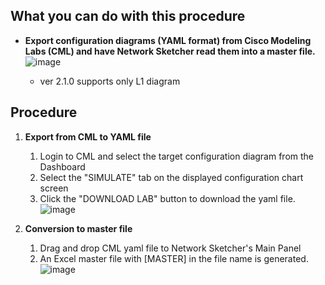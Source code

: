 ## What you can do with this procedure
* **Export configuration diagrams (YAML format) from Cisco Modeling Labs (CML) and have Network Sketcher read them into a master file.**
![image](https://github.com/cisco-open/network-sketcher/assets/13013736/715e10bf-1ee0-4a5a-b0a3-0cbf76e2d913)

  - ver 2.1.0 supports only L1 diagram

## Procedure
1. **Export from CML to YAML file**
    1. Login to CML and select the target configuration diagram from the Dashboard
    2. Select the "SIMULATE" tab on the displayed configuration chart screen
    3. Click the "DOWNLOAD LAB" button to download the yaml file.
      ![image](https://github.com/cisco-open/network-sketcher/assets/13013736/d1e78e14-3bc9-4aa1-9fc0-f4a2521e92c0)


1. **Conversion to master file**
    1. Drag and drop CML yaml file to Network Sketcher's Main Panel
    2. An Excel master file with [MASTER] in the file name is generated.
        ![image](https://github.com/cisco-open/network-sketcher/assets/13013736/600ae865-40e1-43bf-871f-98546f6e6b37)




